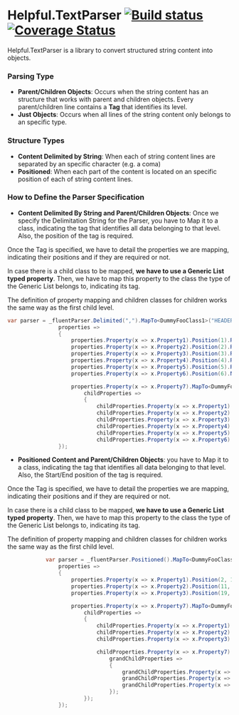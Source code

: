 # Helpful.TextParser [![Build status](https://ci.appveyor.com/api/projects/status/el19jp2ayd9ssg3n?svg=true)](https://ci.appveyor.com/project/RonaldMarrou/helpful-textparser) [![Coverage Status](https://coveralls.io/repos/github/RonaldMarrou/Helpful.TextParser/badge.svg?branch=master)](https://coveralls.io/github/RonaldMarrou/Helpful.TextParser?branch=master)
Helpful.TextParser is a library to convert structured string content into objects.

### Parsing Type

* **Parent/Children Objects**: Occurs when the string content has an structure that works with parent and children objects. Every parent/children line contains a **Tag** that identifies its level.
* **Just Objects**: Occurs when all lines of the string content only belongs to an specific type.

### Structure Types

* **Content Delimited by String**: When each of string content lines are separated by an specific character (e.g. a coma)
* **Positioned**: When each part of the content is located on an specific position of each of string content lines.

### How to Define the Parser Specification

* **Content Delimited By String and Parent/Children Objects**:  Once we specify the Delimitation String for the Parser, you have to Map it to a class, indicating the tag that identifies all data belonging to that level. Also, the position of the tag is required.

Once the Tag is specified, we have to detail the properties we are mapping, indicating their positions and if they are required or not.

In case there is a child class to be mapped, **we have to use a Generic List typed property**. Then, we have to map this property to the class the type of the Generic List belongs to, indicating its tag.

The definition of property mapping and children classes for children works the same way as the first child level.

```csharp
var parser = _fluentParser.Delimited(",").MapTo<DummyFooClass1>("HEADER").Position(0).Properties(
                properties =>
                {
                    properties.Property(x => x.Property1).Position(1).Required();
                    properties.Property(x => x.Property2).Position(2).Required();
                    properties.Property(x => x.Property3).Position(3).Required();
                    properties.Property(x => x.Property4).Position(4).Required();
                    properties.Property(x => x.Property5).Position(5).Required();
                    properties.Property(x => x.Property6).Position(6).NotRequired();

                    properties.Property(x => x.Property7).MapTo<DummyFooClass2>("DETAIL").Position(0).Properties(
                        childProperties =>
                        {
                            childProperties.Property(x => x.Property1).Position(1).Required();
                            childProperties.Property(x => x.Property2).Position(2).Required();
                            childProperties.Property(x => x.Property3).Position(3).Required();
                            childProperties.Property(x => x.Property4).Position(4).Required();
                            childProperties.Property(x => x.Property5).Position(5).Required();
                            childProperties.Property(x => x.Property6).Position(6).NotRequired();                        });
                });
```

* **Positioned Content and Parent/Children Objects**:  you have to Map it to a class, indicating the tag that identifies all data belonging to that level. Also, the Start/End position of the tag is required.

Once the Tag is specified, we have to detail the properties we are mapping, indicating their positions and if they are required or not.

In case there is a child class to be mapped, **we have to use a Generic List typed property**. Then, we have to map this property to the class the type of the Generic List belongs to, indicating its tag.

The definition of property mapping and children classes for children works the same way as the first child level.

```csharp
            var parser = _fluentParser.Positioned().MapTo<DummyFooClass1>("HH").Position(0, 2).Properties(
                properties =>
                {
                    properties.Property(x => x.Property1).Position(2, 11).Required();
                    properties.Property(x => x.Property2).Position(11, 19).Required();
                    properties.Property(x => x.Property3).Position(19, 26).Required();

                    properties.Property(x => x.Property7).MapTo<DummyFooClass2>("DD").Position(0, 2).Properties(
                        childProperties =>
                        {
                            childProperties.Property(x => x.Property1).Position(2, 11).Required();
                            childProperties.Property(x => x.Property2).Position(11, 19).Required();
                            childProperties.Property(x => x.Property3).Position(19, 26).Required();

                            childProperties.Property(x => x.Property7).MapTo<DummyFooClass3>("SD").Position(0, 2).Properties(
                                grandChildProperties =>
                                {
                                    grandChildProperties.Property(x => x.Property1).Position(2, 11).Required();
                                    grandChildProperties.Property(x => x.Property2).Position(11, 19).Required();
                                    grandChildProperties.Property(x => x.Property3).Position(19, 26).Required();
                                });
                        });
                });
```
